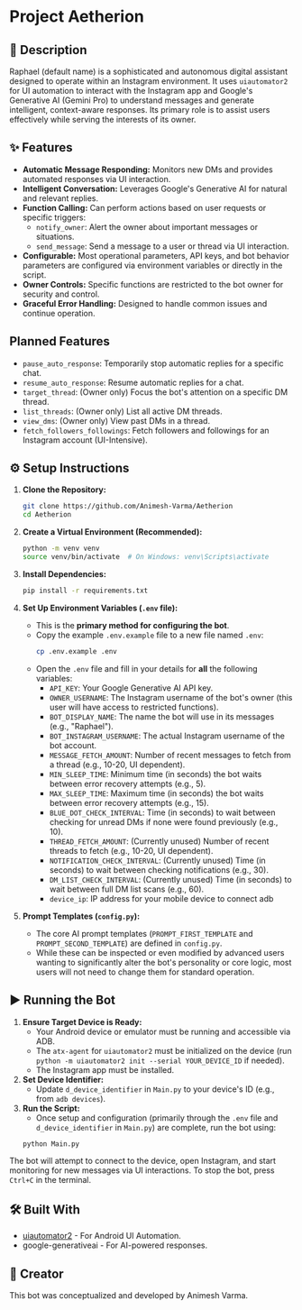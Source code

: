 # Project Aetherion

## 🤖 Description

Raphael (default name) is a sophisticated and autonomous digital assistant designed to operate within an Instagram environment. It uses `uiautomator2` for UI automation to interact with the Instagram app and Google's Generative AI (Gemini Pro) to understand messages and generate intelligent, context-aware responses. Its primary role is to assist users effectively while serving the interests of its owner.

## ✨ Features

*   **Automatic Message Responding:** Monitors new DMs and provides automated responses via UI interaction.
*   **Intelligent Conversation:** Leverages Google's Generative AI for natural and relevant replies.
*   **Function Calling:** Can perform actions based on user requests or specific triggers:
    *   `notify_owner`: Alert the owner about important messages or situations.
    *   `send_message`: Send a message to a user or thread via UI interaction.
*   **Configurable:** Most operational parameters, API keys, and bot behavior parameters are configured via environment variables or directly in the script.
*   **Owner Controls:** Specific functions are restricted to the bot owner for security and control.
*   **Graceful Error Handling:** Designed to handle common issues and continue operation.

## Planned Features

*   `pause_auto_response`: Temporarily stop automatic replies for a specific chat.
*   `resume_auto_response`: Resume automatic replies for a chat.
*   `target_thread`: (Owner only) Focus the bot's attention on a specific DM thread.
*   `list_threads`: (Owner only) List all active DM threads.
*   `view_dms`: (Owner only) View past DMs in a thread.
*   `fetch_followers_followings`: Fetch followers and followings for an Instagram account (UI-Intensive).


## ⚙️ Setup Instructions

1.  **Clone the Repository:**
    ```bash
    git clone https://github.com/Animesh-Varma/Aetherion
    cd Aetherion
    ```

2.  **Create a Virtual Environment (Recommended):**
    ```bash
    python -m venv venv
    source venv/bin/activate  # On Windows: venv\Scripts\activate
    ```

3.  **Install Dependencies:**
    ```bash
    pip install -r requirements.txt
    ```

4.  **Set Up Environment Variables (`.env` file):**
    *   This is the **primary method for configuring the bot**.
    *   Copy the example `.env.example` file to a new file named `.env`:
        ```bash
        cp .env.example .env
        ```
    *   Open the `.env` file and fill in your details for **all** the following variables:
        *   `API_KEY`: Your Google Generative AI API key.
        *   `OWNER_USERNAME`: The Instagram username of the bot's owner (this user will have access to restricted functions).
        *   `BOT_DISPLAY_NAME`: The name the bot will use in its messages (e.g., "Raphael").
        *   `BOT_INSTAGRAM_USERNAME`: The actual Instagram username of the bot account.
        *   `MESSAGE_FETCH_AMOUNT`: Number of recent messages to fetch from a thread (e.g., 10-20, UI dependent).
        *   `MIN_SLEEP_TIME`: Minimum time (in seconds) the bot waits between error recovery attempts (e.g., 5).
        *   `MAX_SLEEP_TIME`: Maximum time (in seconds) the bot waits between error recovery attempts (e.g., 15).
        *   `BLUE_DOT_CHECK_INTERVAL`: Time (in seconds) to wait between checking for unread DMs if none were found previously (e.g., 10).
        *   `THREAD_FETCH_AMOUNT`: (Currently unused) Number of recent threads to fetch (e.g., 10-20, UI dependent).
        *   `NOTIFICATION_CHECK_INTERVAL`: (Currently unused) Time (in seconds) to wait between checking notifications (e.g., 30).
        *   `DM_LIST_CHECK_INTERVAL`: (Currently unused) Time (in seconds) to wait between full DM list scans (e.g., 60).
        *   `device_ip`: IP address for your mobile device to connect adb

5.  **Prompt Templates (`config.py`):**
    *   The core AI prompt templates (`PROMPT_FIRST_TEMPLATE` and `PROMPT_SECOND_TEMPLATE`) are defined in `config.py`.
    *   While these can be inspected or even modified by advanced users wanting to significantly alter the bot's personality or core logic, most users will not need to change them for standard operation.

## ▶️ Running the Bot

1.  **Ensure Target Device is Ready:**
    *   Your Android device or emulator must be running and accessible via ADB.
    *   The `atx-agent` for `uiautomator2` must be initialized on the device (run `python -m uiautomator2 init --serial YOUR_DEVICE_ID` if needed).
    *   The Instagram app must be installed.
2.  **Set Device Identifier:**
    *   Update `d_device_identifier` in `Main.py` to your device's ID (e.g., from `adb devices`).
3.  **Run the Script:**
    *   Once setup and configuration (primarily through the `.env` file and `d_device_identifier` in `Main.py`) are complete, run the bot using:
    ```bash
    python Main.py
    ```
The bot will attempt to connect to the device, open Instagram, and start monitoring for new messages via UI interactions. To stop the bot, press `Ctrl+C` in the terminal.

## 🛠️ Built With

*   [uiautomator2](https://github.com/openatx/uiautomator2) - For Android UI Automation.
*   google-generativeai - For AI-powered responses.

## 👤 Creator

This bot was conceptualized and developed by Animesh Varma.
